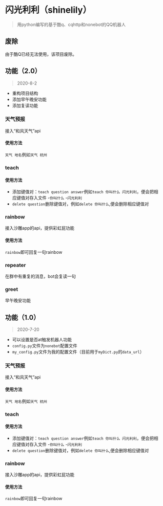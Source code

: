 # 闪光利利（shinelily）
>  用python编写的基于酷q、cqhttp和nonebot的QQ机器人

## 废除

由于酷Q已经无法使用，该项目废除。

## 功能（2.0）

> 2020-8-2

- 重构项目结构
- 添加早午晚安功能
- 添加复读功能

### 天气预报

接入“和风天气”api

#### 使用方法

`天气 地名`例如`天气 杭州`

### teach 

#### 使用方法

- 添加键值对：`teach question answer`例如`teach 你叫什么 闪光利利`，便会把相应键值对存入文件
  -`你叫什么`
  -`闪光利利`
- `delete question`删除键值对，例如`delete 你叫什么`,便会删除相应键值对

### rainbow

接入沙雕app的api，提供彩虹屁功能

#### 使用方法

`rainbow`即可回复一句rainbow

### repeater

在群中有重复的消息，bot会复读一句

### greet

早午晚安功能

## 功能（1.0）

> 2020-7-20

- 可以设置是否at触发机器人功能
- `config.py`文件为`nonebot`配置文件
- `my_config.py`文件为我的配置文件（目前用于`myDict.py`的`data_url`）

### 天气预报

接入“和风天气”api

#### 使用方法

`天气 地名`例如`天气 杭州`

### teach 

#### 使用方法

- 添加键值对：`teach question answer`例如`teach 你叫什么 闪光利利`，便会把相应键值对存入文件
  -`你叫什么`
  -`闪光利利`
- `delete question`删除键值对，例如`delete 你叫什么`,便会删除相应键值对

### rainbow

接入沙雕app的api，提供彩虹屁功能

#### 使用方法

`rainbow`即可回复一句rainbow